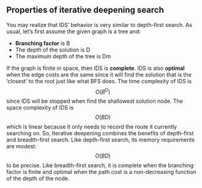 
## Properties of iterative deepening search

You may realize that IDS’ behavior is very similar to depth-first search. As usual, let’s first assume the given graph is a tree and:
* **Branching factor** is B
* The depth of the solution is D
* The maximum depth of the tree is Dm

If the graph is finite in space, then IDS is **complete**. IDS is also **optimal** when the edge costs are the same since it will find the solution that is the ‘closest’ to the root just like what BFS does. The time complexity of IDS is $$O(B^D)$$ since IDS will be stopped when find the shallowest solution node. The space complexity of IDS is $$O(BD)$$ which is linear because it only needs to record the route it currently searching on. So, Iterative deepening combines the benefits of depth-first and breadth-first search. Like depth-first search, its memory requirements are modest: $$O(BD)$$ to be precise. Like breadth-first search, it is complete when the branching factor is finite and optimal when the path cost is a non-decreasing function of the depth of the node.
